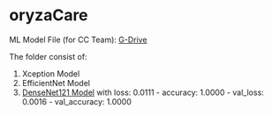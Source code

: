 # oryzaCare

ML Model File (for CC Team): [G-Drive](https://drive.google.com/drive/folders/1W14OwsBfdI02mGwoIqCiSsAFEL4bvikQ?usp=sharing)

The folder consist of:
  1. Xception Model
  1. EfficientNet Model
  2. [DenseNet121 Model](https://drive.google.com/file/d/17jbpuDe9ruUCpgnxfGnM840bHaRO2C3x/view?usp=sharing) with loss: 0.0111 - accuracy: 1.0000 - val_loss: 0.0016 - val_accuracy: 1.0000
